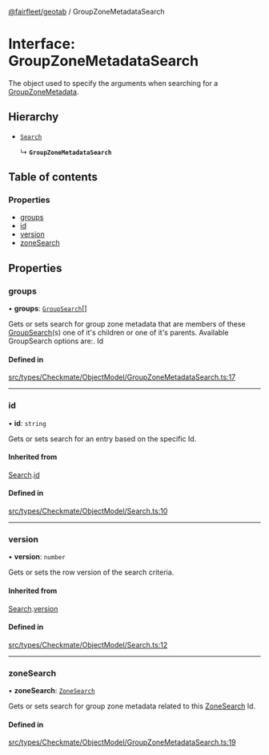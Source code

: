 [@fairfleet/geotab](../README.md) / GroupZoneMetadataSearch

# Interface: GroupZoneMetadataSearch

The object used to specify the arguments when searching for a [GroupZoneMetadata](GroupZoneMetadata.md).

## Hierarchy

- [`Search`](Search.md)

  ↳ **`GroupZoneMetadataSearch`**

## Table of contents

### Properties

- [groups](GroupZoneMetadataSearch.md#groups)
- [id](GroupZoneMetadataSearch.md#id)
- [version](GroupZoneMetadataSearch.md#version)
- [zoneSearch](GroupZoneMetadataSearch.md#zonesearch)

## Properties

### groups

• **groups**: [`GroupSearch`](GroupSearch.md)[]

Gets or sets search for group zone metadata that are members of these [GroupSearch](GroupSearch.md)(s) one of
 it's children or one of it's parents.
 Available GroupSearch options are:.
 <list><item><description>Id</description></item></list>

#### Defined in

[src/types/Checkmate/ObjectModel/GroupZoneMetadataSearch.ts:17](https://github.com/fairfleet/geotab/blob/ff38bfc/src/types/Checkmate/ObjectModel/GroupZoneMetadataSearch.ts#L17)

___

### id

• **id**: `string`

Gets or sets search for an entry based on the specific Id.

#### Inherited from

[Search](Search.md).[id](Search.md#id)

#### Defined in

[src/types/Checkmate/ObjectModel/Search.ts:10](https://github.com/fairfleet/geotab/blob/ff38bfc/src/types/Checkmate/ObjectModel/Search.ts#L10)

___

### version

• **version**: `number`

Gets or sets the row version of the search criteria.

#### Inherited from

[Search](Search.md).[version](Search.md#version)

#### Defined in

[src/types/Checkmate/ObjectModel/Search.ts:12](https://github.com/fairfleet/geotab/blob/ff38bfc/src/types/Checkmate/ObjectModel/Search.ts#L12)

___

### zoneSearch

• **zoneSearch**: [`ZoneSearch`](ZoneSearch.md)

Gets or sets search for group zone metadata related to this [ZoneSearch](ZoneSearch.md) Id.

#### Defined in

[src/types/Checkmate/ObjectModel/GroupZoneMetadataSearch.ts:19](https://github.com/fairfleet/geotab/blob/ff38bfc/src/types/Checkmate/ObjectModel/GroupZoneMetadataSearch.ts#L19)
